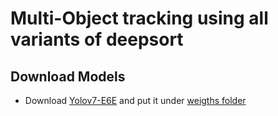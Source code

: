 # Multi-Object tracking using all variants of deepsort

## Download Models
- Download [Yolov7-E6E](https://github.com/WongKinYiu/yolov7/releases/download/v0.1/yolov7-e6e.pt) and put it under [weigths folder](https://github.com/danial880/Multi-Object-Tracking/tree/main/StrongSORT/weights)


